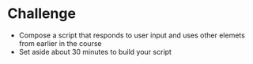 # Challenge

* Compose a script that responds to user input and uses other
    elemets from earlier in the course
* Set aside about 30 minutes to build your script